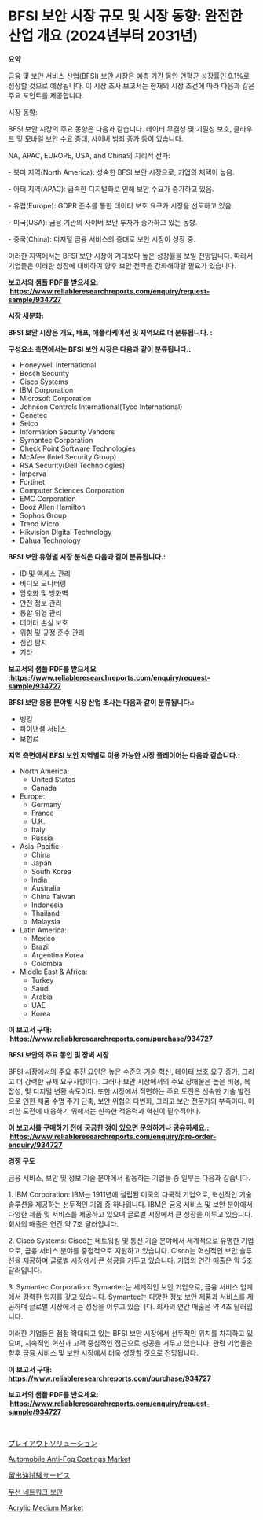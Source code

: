 <p><h1>BFSI 보안 시장 규모 및 시장 동향: 완전한 산업 개요 (2024년부터 2031년)</h1></p><p><strong>요약</strong></p>
<p><p>금융 및 보안 서비스 산업(BFSI) 보안 시장은 예측 기간 동안 연평균 성장률인 9.1%로 성장할 것으로 예상됩니다. 이 시장 조사 보고서는 현재의 시장 조건에 따라 다음과 같은 주요 포인트를 제공합니다.</p><p>시장 동향:</p><p>BFSI 보안 시장의 주요 동향은 다음과 같습니다. 데이터 무결성 및 기밀성 보호, 클라우드 및 모바일 보안 수요 증대, 사이버 범죄 증가 등이 있습니다.</p><p>NA, APAC, EUROPE, USA, and China의 지리적 전파:</p><p>- 북미 지역(North America): 성숙한 BFSI 보안 시장으로, 기업의 채택이 높음.</p><p>- 아태 지역(APAC): 급속한 디지털화로 인해 보안 수요가 증가하고 있음.</p><p>- 유럽(Europe): GDPR 준수를 통한 데이터 보호 요구가 시장을 선도하고 있음.</p><p>- 미국(USA): 금융 기관의 사이버 보안 투자가 증가하고 있는 동향.</p><p>- 중국(China): 디지털 금융 서비스의 증대로 보안 시장이 성장 중.</p><p>이러한 지역에서는 BFSI 보안 시장이 기대보다 높은 성장률을 보일 전망입니다. 따라서 기업들은 이러한 성장에 대비하여 향후 보안 전략을 강화해야할 필요가 있습니다.</p></p>
<p><strong>보고서의 샘플 PDF를 받으세요: &nbsp;<a href="https://www.reliableresearchreports.com/enquiry/request-sample/934727">https://www.reliableresearchreports.com/enquiry/request-sample/934727</a></strong></p>
<p><strong>시장 세분화:</strong></p>
<p><strong> BFSI 보안 시장은 개요, 배포, 애플리케이션 및 지역으로 더 분류됩니다. :</strong></p>
<p><strong>구성요소 측면에서는 BFSI 보안 시장은 다음과 같이 분류됩니다.:</strong></p>
<p><ul><li>Honeywell International</li><li>Bosch Security</li><li>Cisco Systems</li><li>IBM Corporation</li><li>Microsoft Corporation</li><li>Johnson Controls International(Tyco International)</li><li>Genetec</li><li>Seico</li><li>Information Security Vendors</li><li>Symantec Corporation</li><li>Check Point Software Technologies</li><li>McAfee (Intel Security Group)</li><li>RSA Security(Dell Technologies)</li><li>Imperva</li><li>Fortinet</li><li>Computer Sciences Corporation</li><li>EMC Corporation</li><li>Booz Allen Hamilton</li><li>Sophos Group</li><li>Trend Micro</li><li>Hikvision Digital Technology</li><li>Dahua Technology</li></ul></p>
<p><strong> BFSI 보안 유형별 시장 분석은 다음과 같이 분류됩니다.:</strong></p>
<p><ul><li>ID 및 액세스 관리</li><li>비디오 모니터링</li><li>암호화 및 방화벽</li><li>안전 정보 관리</li><li>통합 위협 관리</li><li>데이터 손실 보호</li><li>위험 및 규정 준수 관리</li><li>침입 탐지</li><li>기타</li></ul></p>
<p><strong>보고서의 샘플 PDF를 받으세요 :<a href="https://www.reliableresearchreports.com/enquiry/request-sample/934727">https://www.reliableresearchreports.com/enquiry/request-sample/934727</a></strong></p>
<p><strong> BFSI 보안 응용 분야별 시장 산업 조사는 다음과 같이 분류됩니다.:</strong></p>
<p><ul><li>뱅킹</li><li>파이낸셜 서비스</li><li>보험료</li></ul></p>
<p><strong>지역 측면에서 BFSI 보안 지역별로 이용 가능한 시장 플레이어는 다음과 같습니다.:</strong></p>
<p><ul>
    <li>
        North America:
        <ul>
            <li>United States</li>
            <li>Canada</li>
        </ul>
    </li>
    <li>
        Europe:
        <ul>
            <li>Germany</li>
            <li>France</li>
            <li>U.K.</li>
            <li>Italy</li>
            <li>Russia</li>
        </ul>
    </li>
    <li>
        Asia-Pacific:
        <ul>
            <li>China</li>
            <li>Japan</li>
            <li>South Korea</li>
            <li>India</li>
            <li>Australia</li>
            <li>China Taiwan</li>
            <li>Indonesia</li>
            <li>Thailand</li>
            <li>Malaysia</li>
        </ul>
    </li>
    <li>
        Latin America:
        <ul>
            <li>Mexico</li>
            <li>Brazil</li>
            <li>Argentina Korea</li>
            <li>Colombia</li>
        </ul>
    </li>
    <li>
        Middle East & Africa:
        <ul>
            <li>Turkey</li>
            <li>Saudi</li>
            <li>Arabia</li>
            <li>UAE</li>
            <li>Korea</li>
        </ul>
    </li>
    </ul></p>
<p><strong>이 보고서 구매: &nbsp;<a href="https://www.reliableresearchreports.com/purchase/934727">https://www.reliableresearchreports.com/purchase/934727</a></strong></p>
<p><strong>BFSI 보안의 주요 동인 및 장벽 시장</strong></p>
<p><p>BFSI 시장에서의 주요 추진 요인은 높은 수준의 기술 혁신, 데이터 보호 요구 증가, 그리고 더 강력한 규제 요구사항이다. 그러나 보안 시장에서의 주요 장애물은 높은 비용, 복잡성, 및 디지털 변환 속도이다. 또한 시장에서 직면하는 주요 도전은 신속한 기술 발전으로 인한 제품 수명 주기 단축, 보안 위협의 다변화, 그리고 보안 전문가의 부족이다. 이러한 도전에 대응하기 위해서는 신속한 적응력과 혁신이 필수적이다.</p></p>
<p><strong>이 보고서를 구매하기 전에 궁금한 점이 있으면 문의하거나 공유하세요.: &nbsp;<a href="https://www.reliableresearchreports.com/enquiry/pre-order-enquiry/934727">https://www.reliableresearchreports.com/enquiry/pre-order-enquiry/934727</a></strong></p>
<p><strong>경쟁 구도</strong></p>
<p><p>금융 서비스, 보안 및 정보 기술 분야에서 활동하는 기업들 중 일부는 다음과 같습니다.</p><p>1. IBM Corporation: IBM는 1911년에 설립된 미국의 다국적 기업으로, 혁신적인 기술 솔루션을 제공하는 선두적인 기업 중 하나입니다. IBM은 금융 서비스 및 보안 분야에서 다양한 제품 및 서비스를 제공하고 있으며 글로벌 시장에서 큰 성장을 이루고 있습니다. 회사의 매출은 연간 약 7조 달러입니다.</p><p>2. Cisco Systems: Cisco는 네트워킹 및 통신 기술 분야에서 세계적으로 유명한 기업으로, 금융 서비스 분야를 중점적으로 지원하고 있습니다. Cisco는 혁신적인 보안 솔루션을 제공하며 글로벌 시장에서 큰 성공을 거두고 있습니다. 기업의 연간 매출은 약 5조 달러입니다.</p><p>3. Symantec Corporation: Symantec는 세계적인 보안 기업으로, 금융 서비스 업계에서 강력한 입지를 갖고 있습니다. Symantec는 다양한 정보 보안 제품과 서비스를 제공하며 글로벌 시장에서 큰 성장을 이루고 있습니다. 회사의 연간 매출은 약 4조 달러입니다.</p><p>이러한 기업들은 점점 확대되고 있는 BFSI 보안 시장에서 선두적인 위치를 차지하고 있으며, 지속적인 혁신과 고객 중심적인 접근으로 성공을 거두고 있습니다. 관련 기업들은 향후 금융 서비스 및 보안 시장에서 더욱 성장할 것으로 전망됩니다.</p></p>
<p><strong>이 보고서 구매: &nbsp; <a href="https://www.reliableresearchreports.com/purchase/934727">https://www.reliableresearchreports.com/purchase/934727</a></strong></p>
<p><strong>보고서의 샘플 PDF를 받으세요: &nbsp;<a href="https://www.reliableresearchreports.com/enquiry/request-sample/934727">https://www.reliableresearchreports.com/enquiry/request-sample/934727</a></strong><strong></strong></p>
<p>&nbsp;</p>
<p><p><a href="https://github.com/oafhukehf4709715/Market-Research-Report-List-1/blob/main/4313151184559.md">プレイアウトソリューション</a></p><p><a href="https://issuu.com/reportprime-2/docs/automobile-anti-fog-coatings-market-size-2030.pptx">Automobile Anti-Fog Coatings Market</a></p><p><a href="https://github.com/dzy793153605/Market-Research-Report-List-1/blob/main/8304940184560.md">留出油試験サービス</a></p><p><a href="https://github.com/vseigx30c9a1j/Market-Research-Report-List-1/blob/main/4850487184585.md">무선 네트워크 보안</a></p><p><a href="https://view.publitas.com/reportprime-1/acrylic-medium-market-size-furnishes-valuable-information-encompassing-market-share-market-trends-and-projections-spanning-from-2024-to-2031/">Acrylic Medium Market</a></p></p>